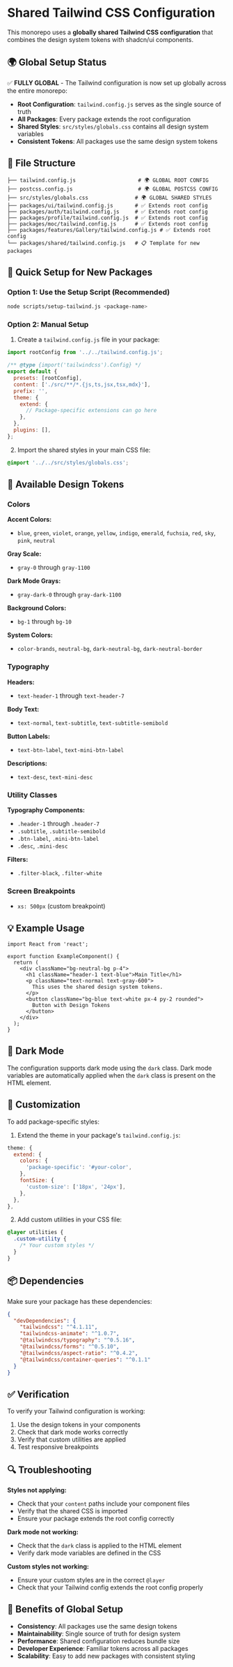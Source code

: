 # Shared Tailwind CSS Configuration

This monorepo uses a **globally shared Tailwind CSS configuration** that combines the design system tokens with shadcn/ui components.

## 🌍 **Global Setup Status**

✅ **FULLY GLOBAL** - The Tailwind configuration is now set up globally across the entire monorepo:

- **Root Configuration**: `tailwind.config.js` serves as the single source of truth
- **All Packages**: Every package extends the root configuration
- **Shared Styles**: `src/styles/globals.css` contains all design system variables
- **Consistent Tokens**: All packages use the same design system tokens

## 📁 **File Structure**

```
├── tailwind.config.js                    # 🌍 GLOBAL ROOT CONFIG
├── postcss.config.js                     # 🌍 GLOBAL POSTCSS CONFIG
├── src/styles/globals.css               # 🌍 GLOBAL SHARED STYLES
├── packages/ui/tailwind.config.js       # ✅ Extends root config
├── packages/auth/tailwind.config.js     # ✅ Extends root config
├── packages/profile/tailwind.config.js  # ✅ Extends root config
├── packages/moc/tailwind.config.js      # ✅ Extends root config
├── packages/features/Gallery/tailwind.config.js # ✅ Extends root config
└── packages/shared/tailwind.config.js   # 📋 Template for new packages
```

## 🚀 **Quick Setup for New Packages**

### Option 1: Use the Setup Script (Recommended)

```bash
node scripts/setup-tailwind.js <package-name>
```

### Option 2: Manual Setup

1. Create a `tailwind.config.js` file in your package:

```javascript
import rootConfig from '../../tailwind.config.js';

/** @type {import('tailwindcss').Config} */
export default {
  presets: [rootConfig],
  content: ['./src/**/*.{js,ts,jsx,tsx,mdx}'],
  prefix: '',
  theme: {
    extend: {
      // Package-specific extensions can go here
    },
  },
  plugins: [],
};
```

2. Import the shared styles in your main CSS file:

```css
@import '../../src/styles/globals.css';
```

## 🎨 **Available Design Tokens**

### Colors

**Accent Colors:**
- `blue`, `green`, `violet`, `orange`, `yellow`, `indigo`, `emerald`, `fuchsia`, `red`, `sky`, `pink`, `neutral`

**Gray Scale:**
- `gray-0` through `gray-1100`

**Dark Mode Grays:**
- `gray-dark-0` through `gray-dark-1100`

**Background Colors:**
- `bg-1` through `bg-10`

**System Colors:**
- `color-brands`, `neutral-bg`, `dark-neutral-bg`, `dark-neutral-border`

### Typography

**Headers:**
- `text-header-1` through `text-header-7`

**Body Text:**
- `text-normal`, `text-subtitle`, `text-subtitle-semibold`

**Button Labels:**
- `text-btn-label`, `text-mini-btn-label`

**Descriptions:**
- `text-desc`, `text-mini-desc`

### Utility Classes

**Typography Components:**
- `.header-1` through `.header-7`
- `.subtitle`, `.subtitle-semibold`
- `.btn-label`, `.mini-btn-label`
- `.desc`, `.mini-desc`

**Filters:**
- `.filter-black`, `.filter-white`

### Screen Breakpoints

- `xs: 500px` (custom breakpoint)

## 💡 **Example Usage**

```tsx
import React from 'react';

export function ExampleComponent() {
  return (
    <div className="bg-neutral-bg p-4">
      <h1 className="header-1 text-blue">Main Title</h1>
      <p className="text-normal text-gray-600">
        This uses the shared design system tokens.
      </p>
      <button className="bg-blue text-white px-4 py-2 rounded">
        Button with Design Tokens
      </button>
    </div>
  );
}
```

## 🌙 **Dark Mode**

The configuration supports dark mode using the `dark` class. Dark mode variables are automatically applied when the `dark` class is present on the HTML element.

## 🔧 **Customization**

To add package-specific styles:

1. Extend the theme in your package's `tailwind.config.js`:

```javascript
theme: {
  extend: {
    colors: {
      'package-specific': '#your-color',
    },
    fontSize: {
      'custom-size': ['18px', '24px'],
    },
  },
},
```

2. Add custom utilities in your CSS file:

```css
@layer utilities {
  .custom-utility {
    /* Your custom styles */
  }
}
```

## 📦 **Dependencies**

Make sure your package has these dependencies:

```json
{
  "devDependencies": {
    "tailwindcss": "^4.1.11",
    "tailwindcss-animate": "^1.0.7",
    "@tailwindcss/typography": "^0.5.16",
    "@tailwindcss/forms": "^0.5.10",
    "@tailwindcss/aspect-ratio": "^0.4.2",
    "@tailwindcss/container-queries": "^0.1.1"
  }
}
```

## ✅ **Verification**

To verify your Tailwind configuration is working:

1. Use the design tokens in your components
2. Check that dark mode works correctly
3. Verify that custom utilities are applied
4. Test responsive breakpoints

## 🔍 **Troubleshooting**

**Styles not applying:**
- Check that your `content` paths include your component files
- Verify that the shared CSS is imported
- Ensure your package extends the root config correctly

**Dark mode not working:**
- Check that the `dark` class is applied to the HTML element
- Verify dark mode variables are defined in the CSS

**Custom styles not working:**
- Ensure your custom styles are in the correct `@layer`
- Check that your Tailwind config extends the root config properly

## 🌟 **Benefits of Global Setup**

- **Consistency**: All packages use the same design tokens
- **Maintainability**: Single source of truth for design system
- **Performance**: Shared configuration reduces bundle size
- **Developer Experience**: Familiar tokens across all packages
- **Scalability**: Easy to add new packages with consistent styling 